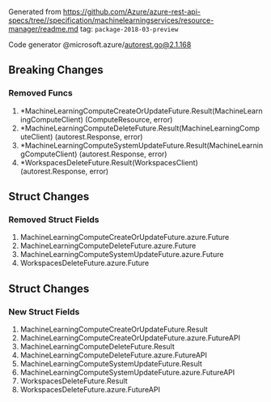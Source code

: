 Generated from https://github.com/Azure/azure-rest-api-specs/tree//specification/machinelearningservices/resource-manager/readme.md tag: `package-2018-03-preview`

Code generator @microsoft.azure/autorest.go@2.1.168

## Breaking Changes

### Removed Funcs

1. *MachineLearningComputeCreateOrUpdateFuture.Result(MachineLearningComputeClient) (ComputeResource, error)
1. *MachineLearningComputeDeleteFuture.Result(MachineLearningComputeClient) (autorest.Response, error)
1. *MachineLearningComputeSystemUpdateFuture.Result(MachineLearningComputeClient) (autorest.Response, error)
1. *WorkspacesDeleteFuture.Result(WorkspacesClient) (autorest.Response, error)

## Struct Changes

### Removed Struct Fields

1. MachineLearningComputeCreateOrUpdateFuture.azure.Future
1. MachineLearningComputeDeleteFuture.azure.Future
1. MachineLearningComputeSystemUpdateFuture.azure.Future
1. WorkspacesDeleteFuture.azure.Future

## Struct Changes

### New Struct Fields

1. MachineLearningComputeCreateOrUpdateFuture.Result
1. MachineLearningComputeCreateOrUpdateFuture.azure.FutureAPI
1. MachineLearningComputeDeleteFuture.Result
1. MachineLearningComputeDeleteFuture.azure.FutureAPI
1. MachineLearningComputeSystemUpdateFuture.Result
1. MachineLearningComputeSystemUpdateFuture.azure.FutureAPI
1. WorkspacesDeleteFuture.Result
1. WorkspacesDeleteFuture.azure.FutureAPI
